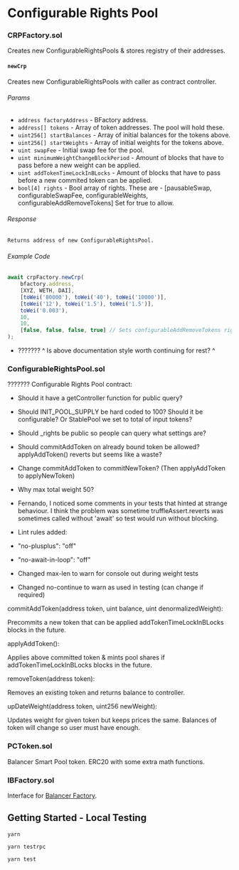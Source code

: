 # Configurable Rights Pool

### CRPFactory.sol

Creates new ConfigurableRightsPools & stores registry of their addresses.

#### `newCrp`

Creates new ConfigurableRightsPools with caller as contract controller.

###### Params
* `address factoryAddress` - BFactory address.
* `address[] tokens` - Array of token addresses. The pool will hold these.
* `uint256[] startBalances` - Array of initial balances for the tokens above.
* `uint256[] startWeights` - Array of initial weights for the tokens above.
* `uint swapFee` - Initial swap fee for the pool.
* `uint minimumWeightChangeBlockPeriod` - Amount of blocks that have to pass before a new weight can be applied.
* `uint addTokenTimeLockInBLocks` - Amount of blocks that have to pass before a new commited token can be applied.
*  `bool[4] rights` - Bool array of rights. These are - [pausableSwap, configurableSwapFee, configurableWeights, configurableAddRemoveTokens] Set for true to allow.

###### Response
```
Returns address of new ConfigurableRightsPool.
```
###### Example Code
```javascript
await crpFactory.newCrp(
    bfactory.address,
    [XYZ, WETH, DAI],
    [toWei('80000'), toWei('40'), toWei('10000')],
    [toWei('12'), toWei('1.5'), toWei('1.5')],
    toWei('0.003'),
    10,
    10,
    [false, false, false, true] // Sets configurableAddRemoveTokens right
);
```

- ??????? ^ Is above documentation style worth continuing for rest? ^

### ConfigurableRightsPool.sol

??????? Configurable Rights Pool contract:
- Should it have a getController function for public query?
- Should INIT_POOL_SUPPLY be hard coded to 100? Should it be configurable? Or StablePool we set to total of input tokens?
- Should _rights be public so people can query what settings are?
- Should commitAddToken on already bound token be allowed? applyAddToken() reverts but seems like a waste?
- Change commitAddToken to commitNewToken? (Then applyAddToken to applyNewToken)
- Why max total weight 50?
- Fernando, I noticed some comments in your tests that hinted at strange behaviour. I think the problem was sometime truffleAssert.reverts was sometimes called without 'await' so test would run without blocking.

- Lint rules added:
- "no-plusplus": "off"
- "no-await-in-loop": "off"
- Changed max-len to warn for console out during weight tests
- Changed no-continue to warn as used in testing (can change if required)


commitAddToken(address token, uint balance, uint denormalizedWeight):

Precommits a new token that can be applied addTokenTimeLockInBLocks blocks in the future.

applyAddToken():

Applies above committed token & mints pool shares if addTokenTimeLockInBLocks blocks in the future.

removeToken(address token):

Removes an existing token and returns balance to controller.

upDateWeight(address token, uint256 newWeight):

Updates weight for given token but keeps prices the same. Balances of token will change so user must have enough.

### PCToken.sol

Balancer Smart Pool token. ERC20 with some extra math functions.

### IBFactory.sol

Interface for [Balancer Factory](https://github.com/balancer-labs/balancer-core/blob/master/contracts/BFactory.sol).


## Getting Started - Local Testing

`yarn`

`yarn testrpc`

`yarn test`
